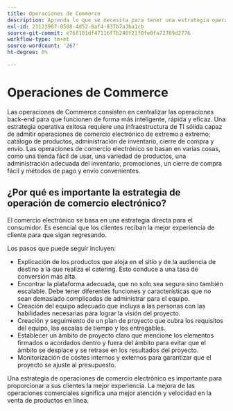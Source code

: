 ```yaml
---
title: Operaciones de Commerce
description: Aprenda lo que se necesita para tener una estrategia operativa exitosa para su negocio de comercio electrónico.
exl-id: 21123987-0508-4d52-8af4-837b7a3ba1cb
source-git-commit: e76f101df47116f7b246f21f0fe0fa72769d2776
workflow-type: tm+mt
source-wordcount: '267'
ht-degree: 0%

---
```


# Operaciones de Commerce

Las operaciones de Commerce consisten en centralizar las operaciones back-end para que funcionen de forma más inteligente, rápida y eficaz. Una estrategia operativa exitosa requiere una infraestructura de TI sólida capaz de admitir operaciones de comercio electrónico de extremo a extremo; catálogo de productos, administración de inventario, cierre de compra y envío. Las operaciones de comercio electrónico se basan en varias cosas, como una tienda fácil de usar, una variedad de productos, una administración adecuada del inventario, promociones, un cierre de compra fácil y métodos de pago y envío convenientes.

## ¿Por qué es importante la estrategia de operación de comercio electrónico?

El comercio electrónico se basa en una estrategia directa para el consumidor. Es esencial que los clientes reciban la mejor experiencia de cliente para que sigan regresando.

Los pasos que puede seguir incluyen:

- Explicación de los productos que aloja en el sitio y de la audiencia de destino a la que realiza el catering. Esto conduce a una tasa de conversión más alta.
- Encontrar la plataforma adecuada, que no solo sea segura sino también escalable. Debe tener diferentes funciones y características que no sean demasiado complicadas de administrar para el equipo.
- Creación del equipo adecuado que incluya a las personas con las habilidades necesarias para lograr la visión del proyecto.
- Creación y seguimiento de un plan de proyecto que cubra los requisitos del equipo, las escalas de tiempo y los entregables.
- Establecer un ámbito de proyecto claro que mencione los elementos firmados o acordados dentro y fuera del ámbito para evitar que el ámbito se desplace y se retrase en los resultados del proyecto.
- Monitorización de costes internos y externos para garantizar que el proyecto se ajuste al presupuesto.

Una estrategia de operaciones de comercio electrónico es importante para proporcionar a sus clientes la mejor experiencia. La mejora de las operaciones comerciales significa una mejor atención y velocidad en la venta de productos en línea.
